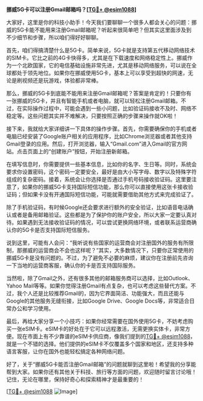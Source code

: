 **挪威5G卡可以注册Gmail邮箱吗？[[TG💪+ @esim1088](https://t.me/s/esim1088)]**

大家好，这里是你的科技小助手！今天我们要聊聊一个很多人都会关心的问题：挪威的5G卡能不能用来注册Gmail邮箱呢？听起来很简单吧？但其实这里面涉及到不少细节和步骤，所以咱们得好好聊聊。

首先，咱们得搞清楚什么是5G卡。简单来说，5G卡就是支持第五代移动网络技术的SIM卡。它比之前的4G卡快得多，尤其是在下载速度和网络稳定性上。挪威作为一个北欧国家，它的电信基础设施非常先进，尤其是移动网络服务，可以说在全球都处于领先地位。如果你在挪威使用5G卡，基本上可以享受到超快的网速，无论是刷视频还是玩游戏，体验都非常棒。

那么，挪威的5G卡到底能不能用来注册Gmail邮箱呢？答案是肯定的！只要你有一张挪威的5G卡，并且有智能手机或者电脑，就可以轻松注册Gmail邮箱。不过，在实际操作过程中，可能会遇到一些小问题，比如验证码接收不及时、网络不稳定等。这些问题其实并不难解决，只要按照正确的步骤来操作就OK啦！

接下来，我就给大家详细讲一下具体的操作步骤。首先，你需要确保你的手机或者电脑已经安装了Google账户相关的应用程序，比如Chrome浏览器或者其他支持Gmail登录的应用。然后，打开浏览器，输入“Gmail.com”进入Gmail的官方网站。点击页面上的“创建账户”按钮，开始注册新邮箱。

在填写信息时，你需要提供一些基本信息，比如你的名字、生日等。同时，系统会要求你设置密码，这个密码一定要安全，最好是由大小写字母、数字以及特殊字符组成的复杂密码。接着，系统会让你选择是否通过手机号码接收验证码。这里要注意了，如果你的挪威5G卡支持国际短信功能，那么你可以直接使用这张卡接收验证码；但如果卡没有开通国际短信功能，可能就需要借助其他方式来完成验证了。

除了手机验证码，有时候Google还会要求进行额外的安全验证，比如语音电话确认或者是备用邮箱验证。这些都是为了保护你的账户安全，所以大家一定要认真对待。如果遇到无法接收验证码的情况，可以尝试更换网络环境，或者联系运营商确认你的5G卡是否支持国际短信服务。

说到这里，可能有人会问：“我听说有些国家的运营商会对注册国外的服务有所限制，那挪威的运营商会不会也这样呢？”其实，大多数情况下，只要你正常使用的挪威5G卡是没有问题的。不过，为了避免不必要的麻烦，建议你在注册前先咨询一下当地的运营商客服，确认你的卡是否支持国际服务。

当然啦，除了Gmail之外，还有很多其他的邮箱服务商可以选择，比如Outlook、Yahoo Mail等等。如果你觉得注册Gmail有点复杂，也可以考虑这些替代方案。不过，我个人还是比较推荐Gmail的，因为它界面简洁、功能强大，而且还能与Google的其他服务无缝衔接，比如Google Drive、Google Docs等，非常适合日常办公和学习使用。

最后，再给大家分享一个小技巧：如果你经常需要在国外使用5G卡，不妨考虑购买一张eSIM卡。eSIM卡的好处在于它可以远程激活，无需更换实体卡，非常方便。现在市面上有不少靠谱的eSIM卡供应商，像我们提到的[TG💪+ @esim1088](https://t.me/s/esim1088)，就是一个不错的选择。他们提供的eSIM卡不仅覆盖多个国家和地区，还支持多种语言客服，让你在国外也能轻松搞定各种网络问题。

好了，关于“挪威5G卡能否注册Gmail邮箱”的问题就聊到这里啦！希望我的分享能帮到大家。如果你还有其他关于科技、旅行等方面的问题，欢迎随时留言讨论哦！记住，无论在哪里，保持好奇心和探索精神才是最重要的！

[[TG💪+ @esim1088](https://t.me/s/esim1088) ![Image](https://i.postimg.cc/4NQfJmqS/Snipaste-2025-05-13-00-14-12.png)]